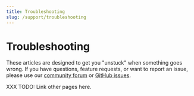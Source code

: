 ```yaml
---
title: Troubleshooting
slug: /support/troubleshooting
---
```


# Troubleshooting

These articles are designed to get you "unstuck" when something goes wrong. If
you have questions, feature requests, or want to report an issue, please use
our [community forum](https://discuss.streamlit.io/) or [GitHub
issues](https://github.com/streamlit/streamlit/issues).

XXX TODO: Link other pages here.
